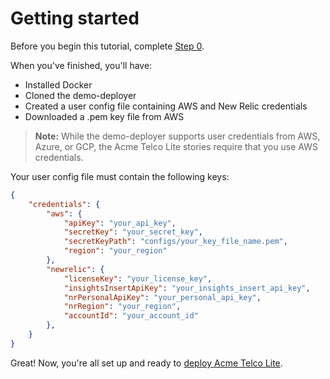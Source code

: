 # Getting started

Before you begin this tutorial, complete [Step 0](../../README.md#step-0---install-pre-reqs--create-configs).

When you've finished, you'll have:

- Installed Docker
- Cloned the demo-deployer
- Created a user config file containing AWS and New Relic credentials
- Downloaded a .pem key file from AWS

> **Note:** While the demo-deployer supports user credentials from AWS, Azure, or GCP, the Acme Telco Lite stories require that you use AWS credentials.

Your user config file must contain the following keys:

```json
{
    "credentials": {
        "aws": {
            "apiKey": "your_api_key",
            "secretKey": "your_secret_key",
            "secretKeyPath": "configs/your_key_file_name.pem",
            "region": "your_region"
        },
        "newrelic": {
            "licenseKey": "your_license_key",
            "insightsInsertApiKey": "your_insights_insert_api_key",
            "nrPersonalApiKey": "your_personal_api_key",
            "nrRegion": "your_region",
            "accountId": "your_account_id"
        },
    }
}
```

Great! Now, you're all set up and ready to [deploy Acme Telco Lite](deployment.md).